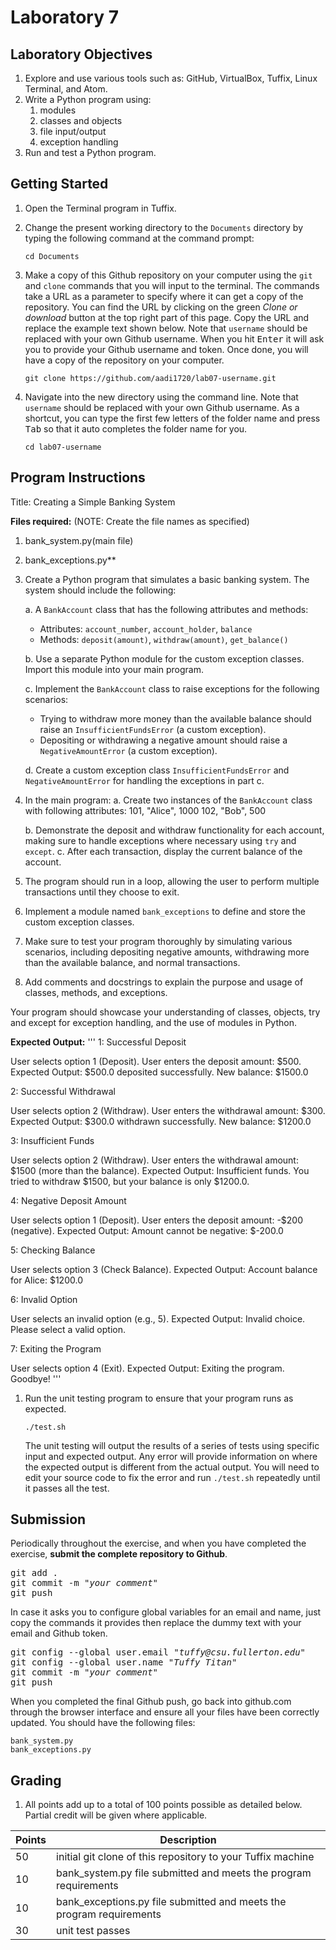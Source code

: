 # Laboratory 7

## Laboratory Objectives
1. Explore and use various tools such as: GitHub, VirtualBox, Tuffix, Linux Terminal, and Atom.
1. Write a Python program using:
     1. modules
     2. classes and objects
     3. file input/output
     4. exception handling
1. Run and test a Python program.

## Getting Started
1. Open the Terminal program in Tuffix.
1. Change the present working directory to the `Documents` directory by typing the following command at the command prompt:

    ```
    cd Documents
    ```

1. Make a copy of this Github repository on your computer using the `git` and `clone` commands that you will input to the terminal. The commands take a URL as a parameter to specify where it can get a copy of the repository. You can find the URL by clicking on the green *Clone or download* button at the top right part of this page. Copy the URL and replace the example text shown below. Note that `username` should be replaced with your own Github username. When you hit <kbd>Enter</kbd> it will ask you to provide your Github username and token. Once done, you will have a copy of the repository on your computer.
    ```
    git clone https://github.com/aadi1720/lab07-username.git
    ```
1. Navigate into the new directory using the command line. Note that `username` should be replaced with your own Github username.  As a shortcut, you can type the first few letters of the folder name and press <kbd>Tab</kbd> so that it auto completes the folder name for you.

     ```
     cd lab07-username
     ```
     
## Program Instructions
Title: Creating a Simple Banking System

**Files required:** (NOTE: Create the file names as specified)
1. bank_system.py(main file)
2. bank_exceptions.py**
      
1. Create a Python program that simulates a basic banking system. The system should include the following:

   a. A `BankAccount` class that has the following attributes and methods:
      - Attributes: `account_number`, `account_holder`, `balance`
      - Methods: `deposit(amount)`, `withdraw(amount)`, `get_balance()`

   b. Use a separate Python module for the custom exception classes. Import this module into your main program.
      
   c. Implement the `BankAccount` class to raise exceptions for the following scenarios:
      - Trying to withdraw more money than the available balance should raise an `InsufficientFundsError` (a custom exception).
      - Depositing or withdrawing a negative amount should raise a `NegativeAmountError` (a custom exception).

   d. Create a custom exception class `InsufficientFundsError` and `NegativeAmountError` for handling the exceptions in part c.

2. In the main program:
   a. Create two instances of the `BankAccount` class with following attributes:
          101, "Alice", 1000
          102, "Bob", 500

   b. Demonstrate the deposit and withdraw functionality for each account, making sure to handle exceptions where necessary using `try` and `except`.
   c. After each transaction, display the current balance of the account.

3. The program should run in a loop, allowing the user to perform multiple transactions until they choose to exit.

4. Implement a module named `bank_exceptions` to define and store the custom exception classes.

5. Make sure to test your program thoroughly by simulating various scenarios, including depositing negative amounts, withdrawing more than the available balance, and normal transactions.

6. Add comments and docstrings to explain the purpose and usage of classes, methods, and exceptions.

Your program should showcase your understanding of classes, objects, try and except for exception handling, and the use of modules in Python.

**Expected Output:**
'''
1: Successful Deposit

User selects option 1 (Deposit).
User enters the deposit amount: $500.
Expected Output:
$500.0 deposited successfully. New balance: $1500.0

2: Successful Withdrawal

User selects option 2 (Withdraw).
User enters the withdrawal amount: $300.
Expected Output:
$300.0 withdrawn successfully. New balance: $1200.0

3: Insufficient Funds

User selects option 2 (Withdraw).
User enters the withdrawal amount: $1500 (more than the balance).
Expected Output:
Insufficient funds. You tried to withdraw $1500, but your balance is only $1200.0.

4: Negative Deposit Amount

User selects option 1 (Deposit).
User enters the deposit amount: -$200 (negative).
Expected Output:
Amount cannot be negative: $-200.0

5: Checking Balance

User selects option 3 (Check Balance).
Expected Output:
Account balance for Alice: $1200.0

6: Invalid Option

User selects an invalid option (e.g., 5).
Expected Output:
Invalid choice. Please select a valid option.

7: Exiting the Program

User selects option 4 (Exit).
Expected Output:
Exiting the program. Goodbye!
'''

1. Run the unit testing program to ensure that your program runs as expected.

    ```
    ./test.sh
    ```
       
    The unit testing will output the results of a series of tests using specific input and expected output.  Any error will provide information on where the expected output is different from the actual output.  You will need to edit your source code to fix the error and run `./test.sh` repeatedly until it passes all the test.

## Submission
Periodically throughout the exercise, and when you have completed the exercise, **submit the complete repository to Github**.

   <pre>git add .<br>git commit -m "<i>your comment</i>"<br>git push</pre>

In case it asks you  to configure global variables for an email and name, just copy the commands it provides then replace the dummy text with your email and Github token.

   <pre>git config --global user.email "<i>tuffy@csu.fullerton.edu</i>"<br>git config --global user.name "<i>Tuffy Titan</i>"<br>git commit -m "<i>your comment</i>"<br>git push</pre>

When you completed the final Github push, go back into github.com through the browser interface and ensure all your files have been correctly updated.  You should have the following files:

```
bank_system.py
bank_exceptions.py

```
    
## Grading
1. All points add up to a total of 100 points possible as detailed below.  Partial credit will be given where applicable.

| Points | Description |
| --- | --- |
|50|initial git clone of this repository to your Tuffix machine|
|10|bank_system.py file submitted and meets the program requirements |
|10|bank_exceptions.py file submitted and meets the program requirements |
|30|unit test passes|

